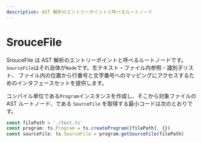 ```yaml
---
description: AST 解析のエントリーポイントと呼べるルートノード
---
```


# SrouceFile

SrouceFile は AST 解析のエントリーポイントと呼べるルートノードです。 `SourceFile`はそれ自体が`Node`です。生テキスト・ファイル内参照・識別子リスト、 ファイル内の位置から行番号と文字番号へのマッピングにアクセスするためのインタフェースセットを提供します。

コンパイル単位である`Program`インスタンスを作成し、そこから対象ファイルの AST ルートノード、である `SourceFile` を取得する最小コードは次のとおりです。

```typescript
const filePath = './test.ts'
const program: ts.Program = ts.createProgram([filePath], {})
const sourceFile: ts.SourceFile = program.getSourceFile(filePath)
```



